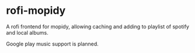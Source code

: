 # rofi-mopidy

A rofi frontend for mopidy, allowing caching and adding to playlist of spotify and local albums.

Google play music support is planned.
